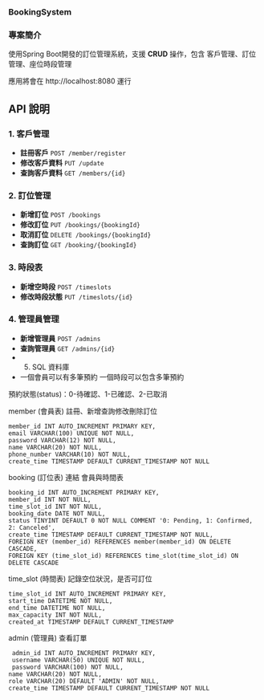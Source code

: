 ### BookingSystem

### 專案簡介

使用Spring Boot開發的訂位管理系統，支援 **CRUD** 操作，包含 客戶管理、訂位管理、座位時段管理

應用將會在 http://localhost:8080 運行

## API 說明

### 1. 客戶管理

- **註冊客戶** `POST /member/register`
- **修改客戶資料** `PUT /update`
- **查詢客戶資料** `GET /members/{id}`

### 2. 訂位管理

- **新增訂位** `POST /bookings`
- **修改訂位** `PUT /bookings/{bookingId}`
- **取消訂位** `DELETE /bookings/{bookingId}`
- **查詢訂位** `GET /booking/{bookingId}`

### 3. 時段表

- **新增空時段** `POST /timeslots`
- **修改時段狀態** `PUT /timeslots/{id}`

### 4. 管理員管理

- **新增管理員** `POST /admins`
- **查詢管理員** `GET /admins/{id}`
- 5. SQL 資料庫
- 一個會員可以有多筆預約
一個時段可以包含多筆預約

預約狀態(status)：0-待確認、1-已確認、2-已取消

member (會員表) 註冊、新增查詢修改刪除訂位

```
member_id INT AUTO_INCREMENT PRIMARY KEY,
email VARCHAR(100) UNIQUE NOT NULL,
password VARCHAR(12) NOT NULL,
name VARCHAR(20) NOT NULL,
phone_number VARCHAR(10) NOT NULL,
create_time TIMESTAMP DEFAULT CURRENT_TIMESTAMP NOT NULL

```

booking (訂位表) 連結 會員與時間表

```
booking_id INT AUTO_INCREMENT PRIMARY KEY,
member_id INT NOT NULL,
time_slot_id INT NOT NULL,
booking_date DATE NOT NULL,
status TINYINT DEFAULT 0 NOT NULL COMMENT '0: Pending, 1: Confirmed, 2: Canceled',
create_time TIMESTAMP DEFAULT CURRENT_TIMESTAMP NOT NULL,
FOREIGN KEY (member_id) REFERENCES member(member_id) ON DELETE CASCADE,
FOREIGN KEY (time_slot_id) REFERENCES time_slot(time_slot_id) ON DELETE CASCADE

```

time_slot (時間表) 記錄空位狀況，是否可訂位

```
time_slot_id INT AUTO_INCREMENT PRIMARY KEY,
start_time DATETIME NOT NULL,
end_time DATETIME NOT NULL,
max_capacity INT NOT NULL,
created_at TIMESTAMP DEFAULT CURRENT_TIMESTAMP

```

admin (管理員) 查看訂單


     admin_id INT AUTO_INCREMENT PRIMARY KEY,
     username VARCHAR(50) UNIQUE NOT NULL,
     password VARCHAR(100) NOT NULL,
    name VARCHAR(20) NOT NULL,
    role VARCHAR(20) DEFAULT 'ADMIN' NOT NULL,
    create_time TIMESTAMP DEFAULT CURRENT_TIMESTAMP NOT NULL

```
